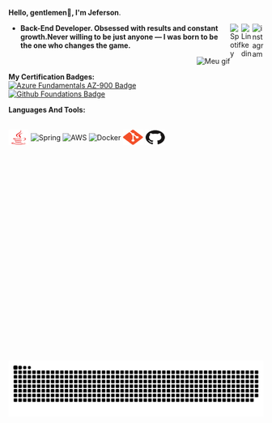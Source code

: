 **Hello, gentlemen👋, I'm Jeferson**.

<a href="https://www.instagram.com/not_jef?igsh=bnhiaWhrc2QweDB3">
  <img align="right" alt="instagram" width="22px"  src="https://github.com/user-attachments/assets/046961b1-e847-43bd-8eb5-2214dc8a7f56" />
</a>
<a href="http://www.linkedin.com/in/jeferson-rodrigo/">
  <img align="right" alt="Linkedin" width="22px" src="https://cdn.jsdelivr.net/gh/devicons/devicon/icons/linkedin/linkedin-original.svg" />
</a>
<a href="https://open.spotify.com/user/capit%C3%A3oz%C3%A9ruela?si=KYMNfmRhQEeLvEoEnPC-iw">
  <img align="right" alt="Spotify" width="22px" src="https://upload.wikimedia.org/wikipedia/commons/8/84/Spotify_icon.svg" />
</a>

</a>

- **Back-End Developer. Obsessed with results and constant growth.Never willing to be just anyone — I was born to be the one who changes the game.**
<img align="right" alt="Meu gif" height="600px" src="https://imgur.com/66oMD7P.gif" />





<br />

**My Certification Badges:**
</br>
<a href="https://learn.microsoft.com/api/credentials/share/en-us/jose-malty/21472A3EFC39BB83?sharingId=8C08AAFDB438F348">
  <img alt="Azure Fundamentals AZ-900 Badge" width="160px" src="https://learn.microsoft.com/media/learn/certification/badges/microsoft-certified-fundamentals-badge.svg"/>
</a>
<a href="https://www.credly.com/badges/894173bc-5984-467c-9845-b5846a0a20a9/public_url">
  <img alt="Github Foundations Badge" width="160px" src="https://images.credly.com/size/340x340/images/024d0122-724d-4c5a-bd83-cfe3c4b7a073/image.png"/>
</a>

**Languages And Tools:** 

<div style="display: inline-block"><br>
  <img align="center" alt="Java" height="30" width="40" src="https://raw.githubusercontent.com/devicons/devicon/master/icons/java/java-plain.svg">
  <img align="center" alt="Spring" height="30" width="40" src="https://cdn.jsdelivr.net/gh/devicons/devicon/icons/spring/spring-original.svg">
  <img align="center" alt="AWS" height="30" width="40" src="https://cdn.jsdelivr.net/gh/devicons/devicon/icons/amazonwebservices/amazonwebservices-original-wordmark.svg">
  <img align="center" alt="Docker" height="30" width="40" src="https://cdn.jsdelivr.net/gh/devicons/devicon/icons/docker/docker-original.svg">
  <img align="center" alt="Git" height="30" width="40" src="https://raw.githubusercontent.com/devicons/devicon/master/icons/git/git-original.svg">
  <img align="center" alt="GitHub" height="30" width="40" src="https://raw.githubusercontent.com/devicons/devicon/master/icons/github/github-original.svg">
</div>



<div align="center">
  
<picture>
  <source media="(prefers-color-scheme: dark)" srcset="https://raw.githubusercontent.com/zec4o/zec4o/output/github-contribution-grid-snake-dark.svg">
  <source media="(prefers-color-scheme: light)" srcset="https://raw.githubusercontent.com/zec4o/zec4o/output/github-contribution-grid-snake.svg">
  <img alt="github contribution grid snake animation" src="https://raw.githubusercontent.com/zec4o/zec4o/output/github-contribution-grid-snake.svg">
</picture>
  
</div>

